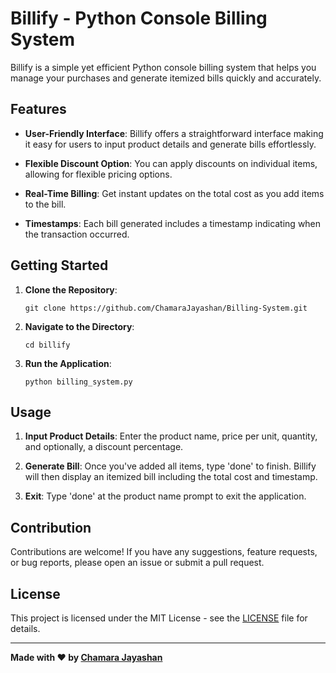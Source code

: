 # Billify - Python Console Billing System

Billify is a simple yet efficient Python console billing system that helps you manage your purchases and generate itemized bills quickly and accurately.

## Features

- **User-Friendly Interface**: Billify offers a straightforward interface making it easy for users to input product details and generate bills effortlessly.

- **Flexible Discount Option**: You can apply discounts on individual items, allowing for flexible pricing options.

- **Real-Time Billing**: Get instant updates on the total cost as you add items to the bill.

- **Timestamps**: Each bill generated includes a timestamp indicating when the transaction occurred.

## Getting Started

1. **Clone the Repository**:
    ```
    git clone https://github.com/ChamaraJayashan/Billing-System.git
    ```

2. **Navigate to the Directory**:
    ```
    cd billify
    ```

3. **Run the Application**:
    ```
    python billing_system.py
    ```

## Usage

1. **Input Product Details**: Enter the product name, price per unit, quantity, and optionally, a discount percentage.

2. **Generate Bill**: Once you've added all items, type 'done' to finish. Billify will then display an itemized bill including the total cost and timestamp.

3. **Exit**: Type 'done' at the product name prompt to exit the application.

## Contribution

Contributions are welcome! If you have any suggestions, feature requests, or bug reports, please open an issue or submit a pull request.

## License

This project is licensed under the MIT License - see the [LICENSE](LICENSE) file for details.

---

**Made with ❤️ by [Chamara Jayashan](https://github.com/ChamaraJayashan)**

